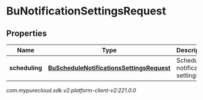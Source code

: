 # BuNotificationSettingsRequest


## Properties

| Name | Type | Description | Notes |
| ------------ | ------------- | ------------- | ------------- |
| **scheduling** | [**BuScheduleNotificationsSettingsRequest**](BuScheduleNotificationsSettingsRequest) | Schedule notification settings |  [optional] |




_com.mypurecloud.sdk.v2:platform-client-v2:221.0.0_
